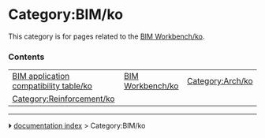 # Category:BIM/ko
This category is for pages related to the [BIM Workbench/ko](BIM_Workbench/ko.md).

### Contents

|     |     |     |
| --- | --- | --- |
| [BIM application compatibility table/ko](BIM_application_compatibility_table/ko.md) | [BIM Workbench/ko](BIM_Workbench/ko.md) | [Category:Arch/ko](Category_Arch/ko.md) |
| [Category:Reinforcement/ko](Category_Reinforcement/ko.md) |



---
⏵ [documentation index](../README.md) > Category:BIM/ko
